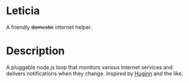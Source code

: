 # Leticia

A friendly ~~domestic~~ internet helper.

# Description

A pluggable node.js loop that monitors various internet services and delivers
notifications when they change. Inspired by
[Huginn](https://github.com/cantino/huginn) and the like.
